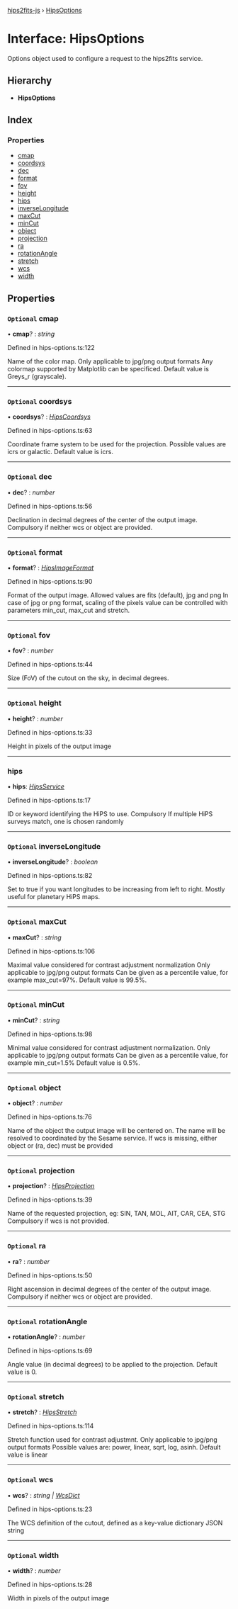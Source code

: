 [hips2fits-js](https://github.com/lloydevans/hips2fits-js/tree/master/docs/api/README.md) › [HipsOptions](https://github.com/lloydevans/hips2fits-js/tree/master/docs/api/interfaces/hipsoptions.md)

# Interface: HipsOptions

Options object used to configure a request to the hips2fits service.

## Hierarchy

* **HipsOptions**

## Index

### Properties

* [cmap](https://github.com/lloydevans/hips2fits-js/tree/master/docs/api/interfaces/hipsoptions.md#optional-cmap)
* [coordsys](https://github.com/lloydevans/hips2fits-js/tree/master/docs/api/interfaces/hipsoptions.md#optional-coordsys)
* [dec](https://github.com/lloydevans/hips2fits-js/tree/master/docs/api/interfaces/hipsoptions.md#optional-dec)
* [format](https://github.com/lloydevans/hips2fits-js/tree/master/docs/api/interfaces/hipsoptions.md#optional-format)
* [fov](https://github.com/lloydevans/hips2fits-js/tree/master/docs/api/interfaces/hipsoptions.md#optional-fov)
* [height](https://github.com/lloydevans/hips2fits-js/tree/master/docs/api/interfaces/hipsoptions.md#optional-height)
* [hips](https://github.com/lloydevans/hips2fits-js/tree/master/docs/api/interfaces/hipsoptions.md#hips)
* [inverseLongitude](https://github.com/lloydevans/hips2fits-js/tree/master/docs/api/interfaces/hipsoptions.md#optional-inverselongitude)
* [maxCut](https://github.com/lloydevans/hips2fits-js/tree/master/docs/api/interfaces/hipsoptions.md#optional-maxcut)
* [minCut](https://github.com/lloydevans/hips2fits-js/tree/master/docs/api/interfaces/hipsoptions.md#optional-mincut)
* [object](https://github.com/lloydevans/hips2fits-js/tree/master/docs/api/interfaces/hipsoptions.md#optional-object)
* [projection](https://github.com/lloydevans/hips2fits-js/tree/master/docs/api/interfaces/hipsoptions.md#optional-projection)
* [ra](https://github.com/lloydevans/hips2fits-js/tree/master/docs/api/interfaces/hipsoptions.md#optional-ra)
* [rotationAngle](https://github.com/lloydevans/hips2fits-js/tree/master/docs/api/interfaces/hipsoptions.md#optional-rotationangle)
* [stretch](https://github.com/lloydevans/hips2fits-js/tree/master/docs/api/interfaces/hipsoptions.md#optional-stretch)
* [wcs](https://github.com/lloydevans/hips2fits-js/tree/master/docs/api/interfaces/hipsoptions.md#optional-wcs)
* [width](https://github.com/lloydevans/hips2fits-js/tree/master/docs/api/interfaces/hipsoptions.md#optional-width)

## Properties

### `Optional` cmap

• **cmap**? : *string*

Defined in hips-options.ts:122

Name of the color map.
Only applicable to jpg/png output formats Any colormap supported by
Matplotlib can be specificed.
Default value is Greys_r (grayscale).

___

### `Optional` coordsys

• **coordsys**? : *[HipsCoordsys](https://github.com/lloydevans/hips2fits-js/tree/master/docs/api/enums/hipscoordsys.md)*

Defined in hips-options.ts:63

Coordinate frame system to be used for the projection.
Possible values are icrs or galactic.
Default value is icrs.

___

### `Optional` dec

• **dec**? : *number*

Defined in hips-options.ts:56

Declination in decimal degrees of the center of the output image.
Compulsory if neither wcs or object are provided.

___

### `Optional` format

• **format**? : *[HipsImageFormat](https://github.com/lloydevans/hips2fits-js/tree/master/docs/api/enums/hipsimageformat.md)*

Defined in hips-options.ts:90

Format of the output image.
Allowed values are fits (default), jpg and png In case of jpg or png
format, scaling of the pixels value can be controlled with parameters
min_cut, max_cut and stretch.

___

### `Optional` fov

• **fov**? : *number*

Defined in hips-options.ts:44

Size (FoV) of the cutout on the sky, in decimal degrees.

___

### `Optional` height

• **height**? : *number*

Defined in hips-options.ts:33

Height in pixels of the output image

___

###  hips

• **hips**: *[HipsService](https://github.com/lloydevans/hips2fits-js/tree/master/docs/api/enums/hipsservice.md)*

Defined in hips-options.ts:17

ID or keyword identifying the HiPS to use. Compulsory If multiple HiPS
surveys match, one is chosen randomly

___

### `Optional` inverseLongitude

• **inverseLongitude**? : *boolean*

Defined in hips-options.ts:82

Set to true if you want longitudes to be increasing from left to right.
Mostly useful for planetary HiPS maps.

___

### `Optional` maxCut

• **maxCut**? : *string*

Defined in hips-options.ts:106

Maximal value considered for contrast adjustment normalization
Only applicable to jpg/png output formats Can be given as a percentile
value, for example max_cut=97%.
Default value is 99.5%.

___

### `Optional` minCut

• **minCut**? : *string*

Defined in hips-options.ts:98

Minimal value considered for contrast adjustment normalization.
Only applicable to jpg/png output formats Can be given as a percentile
value, for example min_cut=1.5%
Default value is 0.5%.

___

### `Optional` object

• **object**? : *number*

Defined in hips-options.ts:76

Name of the object the output image will be centered on.
The name will be resolved to coordinated by the Sesame service.
If wcs is missing, either object or (ra, dec) must be provided

___

### `Optional` projection

• **projection**? : *[HipsProjection](https://github.com/lloydevans/hips2fits-js/tree/master/docs/api/enums/hipsprojection.md)*

Defined in hips-options.ts:39

Name of the requested projection, eg: SIN, TAN, MOL, AIT, CAR, CEA, STG
Compulsory if wcs is not provided.

___

### `Optional` ra

• **ra**? : *number*

Defined in hips-options.ts:50

Right ascension in decimal degrees of the center of the output image.
Compulsory if neither wcs or object are provided.

___

### `Optional` rotationAngle

• **rotationAngle**? : *number*

Defined in hips-options.ts:69

Angle value (in decimal degrees) to be applied to the projection.
Default value is 0.

___

### `Optional` stretch

• **stretch**? : *[HipsStretch](https://github.com/lloydevans/hips2fits-js/tree/master/docs/api/enums/hipsstretch.md)*

Defined in hips-options.ts:114

Stretch function used for contrast adjustmnt.
Only applicable to jpg/png output formats Possible values are: power,
linear, sqrt, log, asinh.
Default value is linear

___

### `Optional` wcs

• **wcs**? : *string | [WcsDict](https://github.com/lloydevans/hips2fits-js/tree/master/docs/api/interfaces/wcsdict.md)*

Defined in hips-options.ts:23

The WCS definition of the cutout, defined as a key-value dictionary
JSON string

___

### `Optional` width

• **width**? : *number*

Defined in hips-options.ts:28

Width in pixels of the output image
